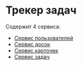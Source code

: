 # Трекер задач
Содержит 4 сервиса:
- [Сервис пользователей](https://github.com/superngb3000/user-service)
- [Сервис досок](https://github.com/superngb3000/board-service)
- [Сервис карточек](https://github.com/superngb3000/card-service)
- [Сервис задач](https://github.com/superngb3000/task-service)
